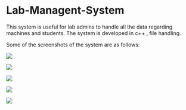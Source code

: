 # Lab-Managent-System
This system is useful for lab admins to handle all the data regarding  machines and students. The system is developed in c++ , file handling.

Some of the screenshots of the system are as follows:


![](images/snap1)

![](images/snap2)

![](images/snap3)

![](images/snap4)

![](images/snap5)
